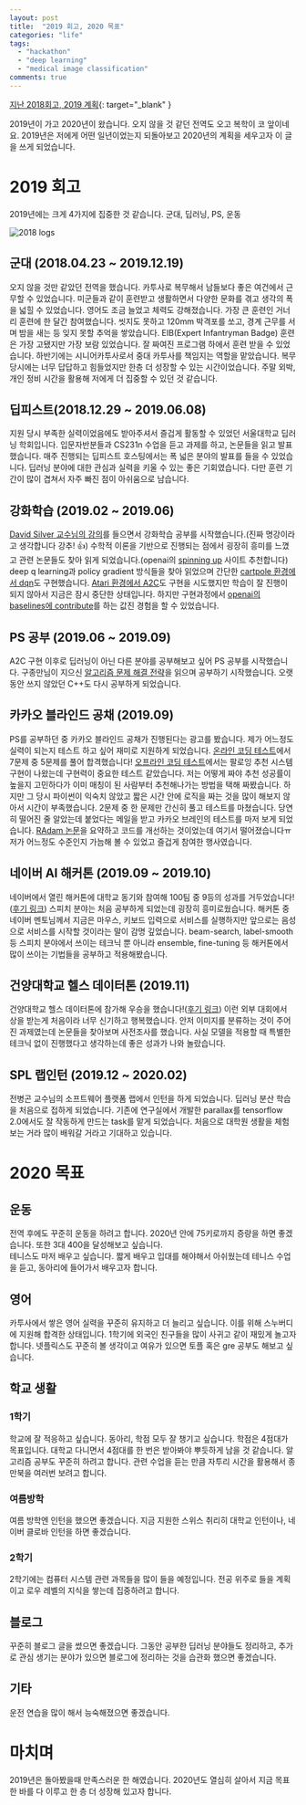 ```yaml
---
layout: post
title:  "2019 회고, 2020 목표"
categories: "life"
tags:
  - "hackathon"
  - "deep learning"
  - "medical image classification"
comments: true
---
```


[지난 2018회고, 2019 계획](https://elzino.tistory.com/10?category=670066){: target="_blank" }

2019년이 가고 2020년이 왔습니다. 오지 않을 것 같던 전역도 오고 복학이 코 앞이네요. 2019년은 저에게 어떤 일년이었는지 되돌아보고 2020년의 계획을 세우고자 이 글을 쓰게 되었습니다.

# 2019 회고
2019년에는 크게 4가지에 집중한 것 같습니다. 군대, 딥러닝, PS, 운동

![2018 logs](https://www.dropbox.com/s/p73fme17102v23o/2018%20logs.jpg?raw=1)

## 군대 (2018.04.23 ~ 2019.12.19)
오지 않을 것만 같았던 전역을 했습니다. 카투사로 복무해서 남들보다 좋은 여건에서 근무할 수 있었습니다. 미군들과 같이 훈련받고 생활하면서 다양한 문화를 겪고 생각의 폭을 넓힐 수 있었습니다. 영어도 조금 늘었고 체력도 강해졌습니다. 가장 큰 훈련인 거너리 훈련에 한 달간 참여했습니다. 씻지도 못하고 120mm 박격포를 쏘고, 경계 근무를 서며 밤을 새는 등 잊지 못할 추억을 쌓았습니다. EIB(Expert Infantryman Badge) 훈련은 가장 고됐지만 가장 보람 있었습니다. 잘 짜여진 프로그램 하에서 훈련 받을 수 있었습니다. 하반기에는 시니어카투사로서 중대 카투사를 책임지는 역할을 맡았습니다. 복무 당시에는 너무 답답하고 힘들었지만 한층 더 성장할 수 있는 시간이었습니다. 주말 외박, 개인 정비 시간을 활용해 저에게 더 집중할 수 있던 것 같습니다.

## 딥피스트(2018.12.29 ~ 2019.06.08)
지원 당시 부족한 실력이었음에도 받아주셔서 즐겁게 활동할 수 있었던 서울대학교 딥러닝 학회입니다. 입문자반분들과 CS231n 수업을 듣고 과제를 하고, 논문들을 읽고 발표했습니다. 매주 진행되는 딥피스트 호스팅에서는 폭 넓은 분야의 발표를 들을 수 있었습니다. 딥러닝 분야에 대한 관심과 실력을 키울 수 있는 좋은 기회였습니다. 다만 훈련 기간이 많이 겹쳐서 자주 빠진 점이 아쉬움으로 남습니다.

## 강화학습 (2019.02 ~ 2019.06)
[David Silver 교수님의 강의](http://www0.cs.ucl.ac.uk/staff/d.silver/web/Teaching.html)를 들으면서 강화학습 공부를 시작했습니다.(진짜 명강이라고 생각합니다 강추! :+1:) 수학적 이론을 기반으로 진행되는 점에서 굉장히 흥미를 느꼈고 관련 논문들도 찾아 읽게 되었습니다.(openai의 [spinning up](https://spinningup.openai.com/en/latest/) 사이트 추천합니다) deep q learning과 policy gradient 방식들을 찾아 읽었으며 간단한 [cartpole 환경에서 dqn](https://github.com/elzino/DQN_Cartpole_Torch)도 구현했습니다. [Atari 환경에서 A2C](https://github.com/elzino/A2C_Pytorch)도 구현을 시도했지만 학습이 잘 진행이 되지 않아서 지금은 잠시 중단한 상태입니다. 하지만 구현과정에서 [openai의 baselines에 contribute](https://github.com/openai/baselines/pull/915)를 하는 값진 경험을 할 수 있었습니다.

## PS 공부 (2019.06 ~ 2019.09)
A2C 구현 이후로 딥러닝이 아닌 다른 분야를 공부해보고 싶어 PS 공부를 시작했습니다. 구종만님이 지으신 [알고리즘 문제 해결 전략](http://www.yes24.com/Product/Goods/8006522)을 읽으며 공부하기 시작했습니다. 오랫동안 쓰지 않았던 C++도 다시 공부하게 되었습니다.

## 카카오 블라인드 공채 (2019.09)
PS를 공부하던 중 카카오 블라인드 공채가 진행된다는 광고를 봤습니다. 제가 어느정도 실력이 되는지 테스트 하고 싶어 재미로 지원하게 되었습니다. [온라인 코딩 테스트](https://tech.kakao.com/2019/10/02/kakao-blind-recruitment-2020-round1/)에서 7문제 중 5문제를 풀어 합격했습니다! [오프라인 코딩 테스트](https://tech.kakao.com/2019/10/21/kakao-blind-recruitment-2020-round2/)에서는 팔로잉 추천 시스템 구현이 나왔는데 구현력이 중요한 테스트 같았습니다. 저는 어떻게 짜야 추천 성공률이 높을지 고민하다가 이미 매칭이 된 사람부터 추천해나가는 방법을 택해 짜봤습니다. 하지만 그 당시 파이썬이 익숙치 않았고 짧은 시간 안에 로직을 짜는 것을 많이 해보지 않아서 시간이 부족했습니다. 2문제 중 한 문제만 간신히 풀고 테스트를 마쳤습니다. 당연히 떨어진 줄 알았는데 붙었다는 메일을 받고 카카오 브레인의 테스트를 마저 보게 되었습니다. [RAdam 논문](https://elzino.github.io/papers/2019-11-21/radam)을 요약하고 코드를 개선하는 것이었는데 여기서 떨어졌습니다ㅠ 저가 어느정도 수준인지 가늠해 볼 수 있었고 즐겁게 참여한 행사였습니다.

## 네이버 AI 해커톤 (2019.09 ~ 2019.10)
네이버에서 열린 해커톤에 대학교 동기와 참여해 100팀 중 9등의 성과를 거두었습니다!([후기 링크](https://elzino.github.io/projects/2019-11-16/naver-ai-hackathon-review)) 스피치 분야는 처음 공부하게 되었는데 굉장히 흥미로웠습니다. 해커톤 중 네이버 멘토님께서 지금은 마우스, 키보드 입력으로 서비스를 실행하지만 앞으로는 음성으로 서비스를 시작할 것이라는 말이 감명 깊었습니다. beam-search, label-smooth 등 스피치 분야에서 쓰이는 테크닉 뿐 아니라 ensemble, fine-tuning 등 해커톤에서 많이 쓰이는 기법들을 공부하고 적용해봤습니다.  

## 건양대학교 헬스 데이터톤 (2019.11)
건양대학교 헬스 데이터톤에 참가해 우승을 했습니다!([후기 링크](https://elzino.github.io/projects/2019-12-01/konyang-health-datathon)) 이런 외부 대회에서 상을 받는게 처음이라 너무 신기하고 행복했습니다. 안저 이미지를 분류하는 것이 주어진 과제였는데 논문들을 찾아보며 사전조사를 했습니다. 사실 모델을 적용할 때 특별한 테크닉 없이 진행했다고 생각하는데 좋은 성과가 나와 놀랐습니다.

## SPL 랩인턴 (2019.12 ~ 2020.02)
전병곤 교수님의 소프트웨어 플랫폼 랩에서 인턴을 하게 되었습니다. 딥러닝 분산 학습을 처음으로 접하게 되었습니다. 기존에 연구실에서 개발한 parallax를 tensorflow 2.0에서도 잘 작동하게 만드는 task를 맡게 되었습니다. 처음으로 대학원 생활을 체험보는 거라 많이 배워갈 거라고 기대하고 있습니다.

# 2020 목표

## 운동
전역 후에도 꾸준히 운동을 하려고 합니다. 2020년 안에 75키로까지 증량을 하면 좋겠습니다. 또한 3대 400을 달성해보고 싶습니다.  
테니스도 마저 배우고 싶습니다. 짧게 배우고 입대를 해야해서 아쉬웠는데 테니스 수업을 듣고, 동아리에 들어가서 배우고자 합니다.

## 영어
카투사에서 쌓은 영어 실력을 꾸준히 유지하고 더 늘리고 싶습니다. 이를 위해 스누버디에 지원해 합격한 상태입니다. 1학기에 외국인 친구들을 많이 사귀고 같이 재밌게 놀고자 합니다. 넷플릭스도 꾸준히 볼 생각이고 여유가 있으면 토플 혹은 gre 공부도 해보고 싶습니다.

## 학교 생활
### 1학기
학교에 잘 적응하고 싶습니다. 동아리, 학점 모두 잘 챙기고 싶습니다. 학점은 4점대가 목표입니다. 대학교 다니면서 4점대를 한 번은 받아봐야 뿌듯하게 남을 것 같습니다. 알고리즘 공부도 꾸준히 하려고 합니다. 관련 수업을 듣는 만큼 자투리 시간을 활용해서 종만북을 여러번 보려고 합니다.

### 여름방학
여름 방학엔 인턴을 했으면 좋겠습니다. 지금 지원한 스위스 취리히 대학교 인턴이나, 네이버 클로바 인턴을 하면 좋겠습니다.

### 2학기
2학기에는 컴퓨터 시스템 관련 과목들을 많이 들을 예정입니다. 전공 위주로 들을 계획이고 로우 레벨의 지식을 쌓는데 집중하려고 합니다.

## 블로그
꾸준히 블로그 글을 썼으면 좋겠습니다. 그동안 공부한 딥러닝 분야들도 정리하고, 추가로 관심 생기는 분야가 있으면 블로그에 정리하는 것을 습관화 했으면 좋겠습니다.

## 기타
운전 연습을 많이 해서 능숙해졌으면 좋겠습니다.

# 마치며
2019년은 돌아봤을때 만족스러운 한 해였습니다. 2020년도 열심히 살아서 지금 목표한 바를 다 이루고 한 층 더 성장해 있고자 합니다.